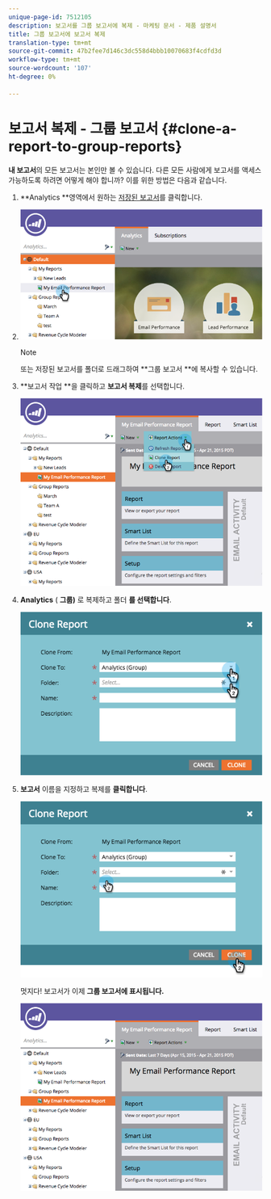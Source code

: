 ```yaml
---
unique-page-id: 7512105
description: 보고서를 그룹 보고서에 복제 - 마케팅 문서 - 제품 설명서
title: 그룹 보고서에 보고서 복제
translation-type: tm+mt
source-git-commit: 47b2fee7d146c3dc558d4bbb10070683f4cdfd3d
workflow-type: tm+mt
source-wordcount: '107'
ht-degree: 0%

---
```



# 보고서 복제 - 그룹 보고서 {#clone-a-report-to-group-reports}

**내 보고서**의 모든 보고서는 본인만 볼 수 있습니다. 다른 모든 사람에게 보고서를 액세스 가능하도록 하려면 어떻게 해야 합니까? 이를 위한 방법은 다음과 같습니다.

1. **Analytics **영역에서 원하는 [저장된 보고서](../../../../product-docs/reporting/basic-reporting/creating-reports/save-a-report.md)를 클릭합니다.
1. ![](assets/image2015-4-21-11-3a25-3a54.png)

   >[!NOTE]
   >
   >또는 저장된 보고서를 폴더로 드래그하여 **그룹 보고서 **에 복사할 수 있습니다.

1. **보고서 작업 **을 클릭하고 **보고서 복제**&#x200B;를 선택합니다.

   ![](assets/image2015-4-21-11-3a29-3a32.png)

1. **Analytics** ( **그룹)** 로 복제하고 폴더 **를 선택합니다**.

   ![](assets/image2015-4-21-11-3a32-3a0.png)

1. **보고서** 이름을 지정하고 복제를  **클릭합니다**.

   ![](assets/image2015-4-21-11-3a33-3a11.png)

   멋지다! 보고서가 이제 **그룹 보고서에 표시됩니다.**

   ![](assets/image2015-4-21-11-3a37-3a25.png)

